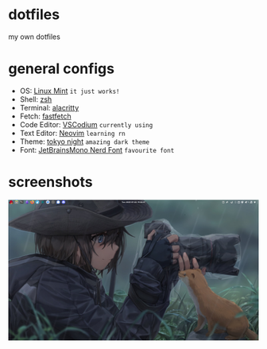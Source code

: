 # dotfiles
my own dotfiles

# general configs
- OS: [Linux Mint](https://www.linuxmint.com/) `it just works!`
- Shell: [zsh](https://zsh.sourceforge.io/)
- Terminal: [alacritty](https://alacritty.org/)
- Fetch: [fastfetch](https://github.com/fastfetch-cli/fastfetch)
- Code Editor: [VSCodium](https://vscodium.com/) `currently using`
- Text Editor: [Neovim](https://neovim.io/) `learning rn`
- Theme: [tokyo night](https://github.com/tokyo-night/tokyo-night-vscode-theme) `amazing dark theme`
- Font: [JetBrainsMono Nerd Font](https://www.nerdfonts.com/) `favourite font`



# screenshots

![desktop](screenshots/00.png)